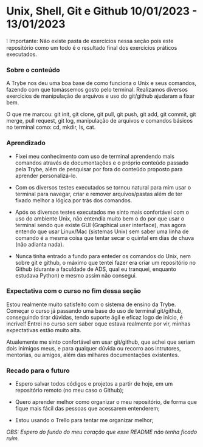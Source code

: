 # Unix, Shell, Git e Github 10/01/2023 - 13/01/2023

:grey_exclamation: Importante: Não existe pasta de exercícios nessa seção pois este repositório como um todo é o resultado final dos exercícios práticos executados.
### Sobre o conteúdo

A Trybe nos deu uma boa base de como funciona o Unix e seus comandos, fazendo com que tomássemos gosto pelo terminal. Realizamos diversos exercícios de manipulação de arquivos e uso do git/github ajudaram a fixar bem.

O que me marcou: git init, git clone, git pull, git push, git add, git commit, git merge, pull request, git log, manipulação de arquivos e comandos básicos no terminal como: cd, mkdir, ls, cat.

### Aprendizado

* Fixei meu conhecimento com uso de terminal aprendendo mais comandos através de documentações e o próprio conteúdo passado pela Trybe, além de pesquisar por fora do conteúdo proposto para aprender personalizá-lo.

* Com os diversos testes executados se tornou natural para mim usar o terminal para navegar, criar e remover arquivos/pastas além de ter fixado melhor a lógica por trás dos comandos.

* Após os diversos testes executados me sinto mais confortável com o uso do ambiente Unix, não entendia muito bem o do por que usar o terminal sendo que existe GUI (Graphical user interface), mas agora entendo que usar Linux/Mac (sistemas Unix) sem saber uma linha de comando é a mesma coisa que tentar secar o quintal em dias de chuva (não adianta nada).

* Nunca tinha entrado a fundo para enteder os comandos do Unix, nem sobre git e github, o máximo que tentei fazer era criar um repositório no Github (durante a faculdade de ADS, qual eu tranquei, enquanto estudava Python) e mesmo assim não consegui.

### Expectativa com o curso no fim dessa seção

Estou realmente muito satisfeito com o sistema de ensino da Trybe. Começar o curso já passando uma base do uso de terminal git/github, conseguindo tirar dúvidas, tendo suporte ágil e eficaz logo de início, é incrível! Entrei no curso sem saber oque estava realmente por vir, minhas expectativas estão muito alta.

Atualemente me sinto confortável em usar git/github, que achei que seriam dois inimigos meus, e para qualquer dúvida ou recorro aos intrutores, mentorias, ou amigos, além das milhares documentações existentes.

### Recado para o futuro

* Espero salvar todos códigos e projetos a partir de hoje, em um repositório remoto (no meu caso o Github);

* Quero aprender melhor como organizar o meu repositório, de forma que fique mais fácil das pessoas que acessarem entenderem;

* Estou usando o Trello para tentar me organizar melhor;

_OBS: Espero do fundo do meu coração que esse README não tenha ficado ruim._ 